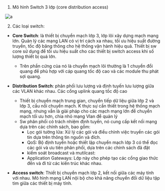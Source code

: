 1. Mô hình Switch 3 lớp (core distribution access)

![a](https://f7-zpcloud.zdn.vn/1424734353324626231/6245fd2ae8862ed87797.jpg)

2. Các loại switch:

- **Core Switch**: là thiết bị chuyển mạch lớp 3, lớp lõi xây dựng mạch mạng lớn. Quản lý các mạng LAN có vị trí cách xa nhau, tối ưu hiệu suất đường truyền, tốc độ băng thông cho hệ thống vận hành hiệu quả. Thiết bị sw core sử dụng để tối ưu hiệu suất cho các thiết bị switch access khi số lượng thiết bị quá lớn.
  - Trên phần cứng của nó là chuyển mạch lõi thường là 1 chuyển đổi quang để phù hợp với cáp quang tốc độ cao và các module thu phát sợi quang.

- **Distribution Switch**: phân phối lưu lượng và định tuyến lưu lượng giữa các VLAN khác nhau. Các cổng uplink quang tốc độ cao 
  - Thiết bị chuyển mạch trung gian, chuyển tiếp dữ liệu giữa lớp 2 và lớp 3, cầu nối chuyển mạch. K thực sự cần thiết trong hệ thống mạch mạng, nhưng vẫn là giải pháp cho các mạch mạng lớn để chuyển mạch tối ưu hơn, chia nhỏ mạng Vlan để quản lý 
  - Sw phân phối có trách nhiệm định tuyến, nó cung cấp kết nối mạng dựa trên các chính sách, bao gồm:
    - Lọc gói tường lửa: Xử lý các gói và điều chỉnh việc truyền các gói tin dựa trên thông tin nguồn và đích.
    - QoS: Bộ định tuyến hoặc thiết lập chuyển mạch lớp 3 có thể đọc các gói và ưu tiên phân phối, dựa trên các chính sách đã đặt
    - kiểm soát broadcast và mutilcast: 
    - Application Gateways: Lớp này cho phép tạo các cổng giao thức đến và đi từ các kiến trúc khác nhau.

- **Access switch**: Thiết bị chuyển mạch lớp 2, kết nối giữa các máy tính với nhau. Mô hình mạng LAN nội bộ cho khả năng chuyển đổi dữ liệu tập tim giữa các thiết bị máy tính.
